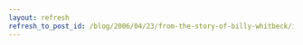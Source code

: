 ```yaml
---
layout: refresh
refresh_to_post_id: /blog/2006/04/23/from-the-story-of-billy-whitbeck/index
---
```

